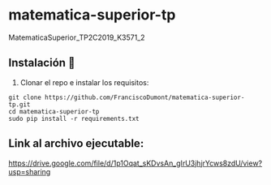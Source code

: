 # matematica-superior-tp
MatematicaSuperior_TP2C2019_K3571_2

## Instalación :wrench:
1. Clonar el repo e instalar los requisitos:
```
git clone https://github.com/FranciscoDumont/matematica-superior-tp.git
cd matematica-superior-tp
sudo pip install -r requirements.txt
```
## Link al archivo ejecutable:
https://drive.google.com/file/d/1p1Oqat_sKDvsAn_gIrU3jhjrYcws8zdU/view?usp=sharing
